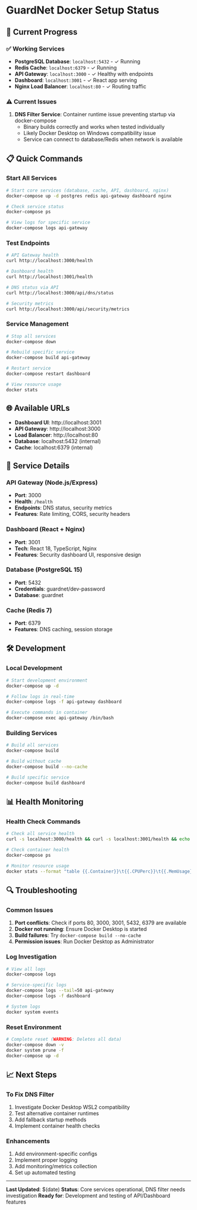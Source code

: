 # GuardNet Docker Setup Status

## 🚀 Current Progress

### ✅ Working Services
- **PostgreSQL Database**: `localhost:5432` - ✓ Running
- **Redis Cache**: `localhost:6379` - ✓ Running  
- **API Gateway**: `localhost:3000` - ✓ Healthy with endpoints
- **Dashboard**: `localhost:3001` - ✓ React app serving
- **Nginx Load Balancer**: `localhost:80` - ✓ Routing traffic

### ⚠️ Current Issues
1. **DNS Filter Service**: Container runtime issue preventing startup via docker-compose
   - Binary builds correctly and works when tested individually
   - Likely Docker Desktop on Windows compatibility issue
   - Service can connect to database/Redis when network is available

## 📋 Quick Commands

### Start All Services
```bash
# Start core services (database, cache, API, dashboard, nginx)
docker-compose up -d postgres redis api-gateway dashboard nginx

# Check service status
docker-compose ps

# View logs for specific service
docker-compose logs api-gateway
```

### Test Endpoints
```bash
# API Gateway health
curl http://localhost:3000/health

# Dashboard health  
curl http://localhost:3001/health

# DNS status via API
curl http://localhost:3000/api/dns/status

# Security metrics
curl http://localhost:3000/api/security/metrics
```

### Service Management
```bash
# Stop all services
docker-compose down

# Rebuild specific service
docker-compose build api-gateway

# Restart service
docker-compose restart dashboard

# View resource usage
docker stats
```

## 🌐 Available URLs
- **Dashboard UI**: http://localhost:3001
- **API Gateway**: http://localhost:3000  
- **Load Balancer**: http://localhost:80
- **Database**: localhost:5432 (internal)
- **Cache**: localhost:6379 (internal)

## 🔧 Service Details

### API Gateway (Node.js/Express)
- **Port**: 3000
- **Health**: `/health`
- **Endpoints**: DNS status, security metrics
- **Features**: Rate limiting, CORS, security headers

### Dashboard (React + Nginx)
- **Port**: 3001  
- **Tech**: React 18, TypeScript, Nginx
- **Features**: Security dashboard UI, responsive design

### Database (PostgreSQL 15)
- **Port**: 5432
- **Credentials**: guardnet/dev-password
- **Database**: guardnet

### Cache (Redis 7)
- **Port**: 6379
- **Features**: DNS caching, session storage

## 🛠️ Development

### Local Development
```bash
# Start development environment
docker-compose up -d

# Follow logs in real-time
docker-compose logs -f api-gateway dashboard

# Execute commands in container
docker-compose exec api-gateway /bin/bash
```

### Building Services
```bash
# Build all services
docker-compose build

# Build without cache
docker-compose build --no-cache

# Build specific service
docker-compose build dashboard
```

## 📊 Health Monitoring

### Health Check Commands
```bash
# Check all service health
curl -s localhost:3000/health && curl -s localhost:3001/health && echo " - All services healthy"

# Check container health
docker-compose ps

# Monitor resource usage
docker stats --format "table {{.Container}}\t{{.CPUPerc}}\t{{.MemUsage}}"
```

## 🔍 Troubleshooting

### Common Issues
1. **Port conflicts**: Check if ports 80, 3000, 3001, 5432, 6379 are available
2. **Docker not running**: Ensure Docker Desktop is started
3. **Build failures**: Try `docker-compose build --no-cache`
4. **Permission issues**: Run Docker Desktop as Administrator

### Log Investigation
```bash
# View all logs
docker-compose logs

# Service-specific logs  
docker-compose logs --tail=50 api-gateway
docker-compose logs -f dashboard

# System logs
docker system events
```

### Reset Environment
```bash
# Complete reset (WARNING: Deletes all data)
docker-compose down -v
docker system prune -f
docker-compose up -d
```

## 📈 Next Steps

### To Fix DNS Filter
1. Investigate Docker Desktop WSL2 compatibility
2. Test alternative container runtimes
3. Add fallback startup methods
4. Implement container health checks

### Enhancements
1. Add environment-specific configs
2. Implement proper logging
3. Add monitoring/metrics collection
4. Set up automated testing

---

**Last Updated**: $(date)
**Status**: Core services operational, DNS filter needs investigation
**Ready for**: Development and testing of API/Dashboard features